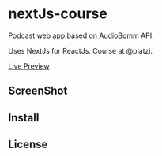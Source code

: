 # nextJs-course
Podcast web app based on [AudioBomm](https://audioboom.com) API.

Uses NextJs for ReactJs. Course at @platzi.

[Live Preview](https://podcasts-nextjs-blush.vercel.app)

## ScreenShot

## Install

## License